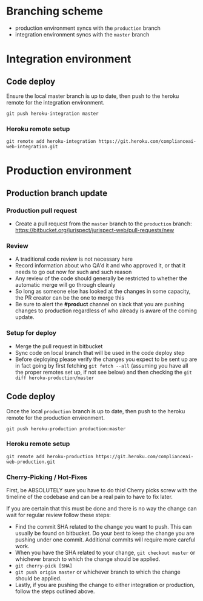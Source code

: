 # Branching scheme

* production environment syncs with the `production` branch
* integration environment syncs with the `master` branch

# Integration environment

## Code deploy

Ensure the local master branch is up to date, then push to the heroku remote for the integration environment.
```
git push heroku-integration master
```

### Heroku remote setup

```
git remote add heroku-integration https://git.heroku.com/complianceai-web-integration.git
```


# Production environment

## Production branch update

### Production pull request

* Create a pull request from the `master` branch to the `production` branch: https://bitbucket.org/jurispect/jurispect-web/pull-requests/new

### Review

* A traditional code review is not necessary here
* Record information about who QA'd it and who approved it, or that it needs to go out now for such and such reason
* Any review of the code should generally be restricted to whether the automatic merge will go through cleanly
* So long as someone else has looked at the changes in some capacity, the PR creator can be the one to merge this
* Be sure to alert the **#product** channel on slack that you are pushing changes to production regardless of who already is aware of the coming update. 

### Setup for deploy

* Merge the pull request in bitbucket
* Sync code on local branch that will be used in the code deploy step
* Before deploying please verify the changes you expect to be sent up are in fact going by first fetching `git fetch --all` (assuming you have all the proper remotes set up, if not see below) and then checking the `git diff heroku-production/master`

## Code deploy

Once the local `production` branch is up to date, then push to the heroku remote for the production environment.
```
git push heroku-production production:master
```

### Heroku remote setup

```
git remote add heroku-production https://git.heroku.com/complianceai-web-production.git
```

### Cherry-Picking / Hot-Fixes 

First, be ABSOLUTELY sure you have to do this! Cherry picks screw with the timeline of the codebase and can be a real pain to have to fix later.
 
If you are certain that this must be done and there is no way the change can wait for regular review follow these steps:

* Find the commit SHA related to the change you want to push. This can usually be found on bitbucket. Do your best to keep the change you are pushing under one commit. Additional commits will require more careful work. 
* When you have the SHA related to your change, `git checkout master` or whichever branch to which the change should be applied. 
* `git cherry-pick [SHA]`
* `git push origin master` or whichever branch to which the change should be applied.
* Lastly, if you are pushing the change to either integration or production, follow the steps outlined above. 
 